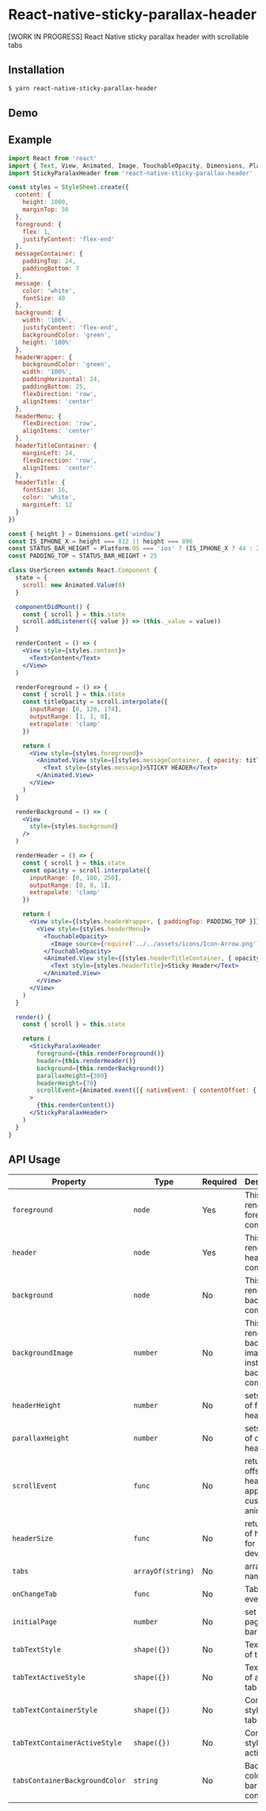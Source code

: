 # React-native-sticky-parallax-header
[WORK IN PROGRESS]
React Native sticky parallax header with scrollable tabs

## Installation
```bash
$ yarn react-native-sticky-parallax-header
```
## Demo

## Example
```jsx
import React from 'react'
import { Text, View, Animated, Image, TouchableOpacity, Dimensions, Platform, StyleSheet } from 'react-native'
import StickyParalaxHeader from 'react-native-sticky-parallax-header'

const styles = StyleSheet.create({
  content: {
    height: 1000,
    marginTop: 50
  },
  foreground: {
    flex: 1,
    justifyContent: 'flex-end'
  },
  messageContainer: {
    paddingTop: 24,
    paddingBottom: 7
  },
  message: {
    color: 'white',
    fontSize: 40
  },
  background: {
    width: '100%',
    justifyContent: 'flex-end',
    backgroundColor: 'green',
    height: '100%'
  },
  headerWrapper: {
    backgroundColor: 'green',
    width: '100%',
    paddingHorizontal: 24,
    paddingBottom: 25,
    flexDirection: 'row',
    alignItems: 'center'
  },
  headerMenu: {
    flexDirection: 'row',
    alignItems: 'center'
  },
  headerTitleContainer: {
    marginLeft: 24,
    flexDirection: 'row',
    alignItems: 'center'
  },
  headerTitle: {
    fontSize: 16,
    color: 'white',
    marginLeft: 12
  }
})

const { height } = Dimensions.get('window')
const IS_IPHONE_X = height === 812 || height === 896
const STATUS_BAR_HEIGHT = Platform.OS === 'ios' ? (IS_IPHONE_X ? 44 : 20) : 0
const PADDING_TOP = STATUS_BAR_HEIGHT + 25

class UserScreen extends React.Component {
  state = {
    scroll: new Animated.Value(0)
  }

  componentDidMount() {
    const { scroll } = this.state
    scroll.addListener(({ value }) => (this._value = value))
  }

  renderContent = () => (
    <View style={styles.content}>
      <Text>Content</Text>
    </View>
  )

  renderForeground = () => {
    const { scroll } = this.state
    const titleOpacity = scroll.interpolate({
      inputRange: [0, 126, 174],
      outputRange: [1, 1, 0],
      extrapolate: 'clamp'
    })

    return (
      <View style={styles.foreground}>
        <Animated.View style={[styles.messageContainer, { opacity: titleOpacity }]}>
          <Text style={styles.message}>STICKY HEADER</Text>
        </Animated.View>
      </View>
    )
  }

  renderBackground = () => (
    <View
      style={styles.background}
    />
  )

  renderHeader = () => {
    const { scroll } = this.state
    const opacity = scroll.interpolate({
      inputRange: [0, 180, 250],
      outputRange: [0, 0, 1],
      extrapolate: 'clamp'
    })

    return (
      <View style={[styles.headerWrapper, { paddingTop: PADDING_TOP }]}>
        <View style={styles.headerMenu}>
          <TouchableOpacity>
            <Image source={require('../../assets/icons/Icon-Arrow.png')} />
          </TouchableOpacity>
          <Animated.View style={[styles.headerTitleContainer, { opacity }]}>
            <Text style={styles.headerTitle}>Sticky Header</Text>
          </Animated.View>
        </View>
      </View>
    )
  }

  render() {
    const { scroll } = this.state

    return (
      <StickyParalaxHeader
        foreground={this.renderForeground()}
        header={this.renderHeader()}
        background={this.renderBackground()}
        parallaxHeight={300}
        headerHeight={70}
        scrollEvent={Animated.event([{ nativeEvent: { contentOffset: { y: scroll } } }])}
      >
        {this.renderContent()}
      </StickyParalaxHeader>
    )
  }
}
```

## API Usage
| Property | Type | Required | Description | Default |
| -------- | ---- | -------- | ----------- | ------- |
| `foreground` | `node` | Yes | This renders foreground component | - |
| `header` | `node` | Yes | This renders header component | - |
| `background` | `node` | No | This renders background component | - |
| `backgroundImage` | `number` | No | This renders background image instead of background component | - |
| `headerHeight` | `number` | No | sets height of folded header | - |
| `parallaxHeight` | `number` | No | sets height of opened header | - |
| `scrollEvent` | `func` | No | returns offset of header to apply custom animations | - |
| `headerSize` | `func` | No | returns size of hedaer for current device | - |
| `tabs` | `arrayOf(string)` | No | array of tab names | - |
| `onChangeTab` | `func` | No | Tab change event | - |
| `initialPage` | `number` | No | set initial page of tab bar| - |
| `tabTextStyle` | `shape({})` | No | Text styles of tab | - |
| `tabTextActiveStyle` | `shape({})` | No | Text styles of active tab | - |
| `tabTextContainerStyle` | `shape({})` | No | Container styles of tab| - |
| `tabTextContainerActiveStyle` | `shape({})` | No | Container styles of active tab | - |
| `tabsContainerBackgroundColor` | `string` | No | Background color of tab bar container| - |
